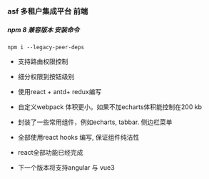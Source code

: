 ### asf 多租户集成平台 前端

##### npm 8 兼容版本 安装命令
`npm i --legacy-peer-deps`

- 支持路由权限控制
- 细分权限到按钮级别
- 使用react + antd+ redux编写
- 自定义webpack 体积更小。如果不加echarts体积能控制在200 kb
- 封装了一些常用组件，例如echarts, tabbar. 侧边栏菜单
- 全部使用react hooks 编写, 保证组件纯洁性

- react全部功能已经完成
- 下一个版本将支持angular 与 vue3